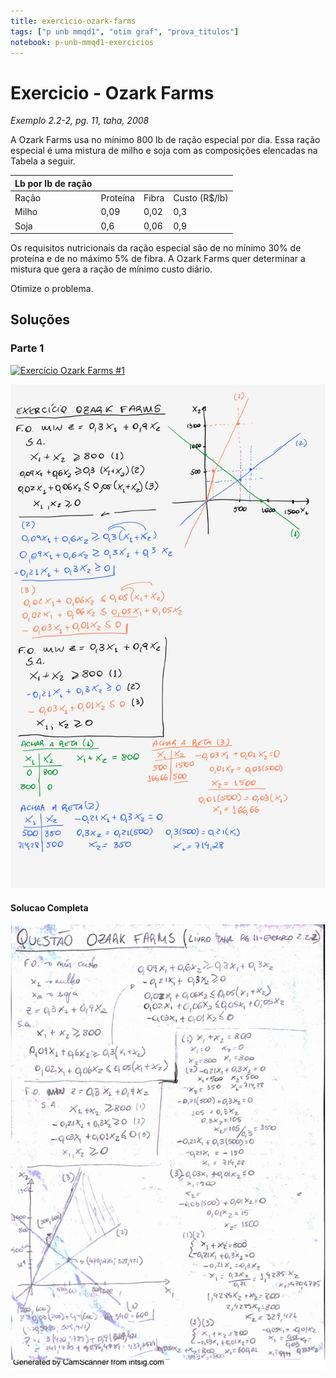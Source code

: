 ```yaml
---
title: exercicio-ozark-farms
tags: ["p unb mmqd1", "otim graf", "prova_titulos"]
notebook: p-unb-mmqd1-exercicios
---
```


# Exercicio - Ozark Farms
*Exemplo 2.2-2, pg. 11, taha, 2008*

A Ozark Farms usa no mínimo 800 lb de ração especial por dia. Essa ração especial é uma mistura de milho e soja com as composições elencadas na Tabela a seguir.

| Lb por lb   de ração |          |       |               |
|----------------------|----------|-------|---------------|
| Ração                | Proteína | Fibra | Custo (R$/lb) |
| Milho                | 0,09     | 0,02  | 0,3           |
| Soja                 | 0,6      | 0,06  | 0,9           |

Os requisitos nutricionais da ração especial são de no mínimo 30% de proteína e de no máximo 5% de fibra. A Ozark Farms quer determinar a mistura que gera a ração de mínimo custo diário.

Otimize o problema.

## Soluções

### Parte 1

[![Exercício Ozark Farms #1](https://img.youtube.com/vi/aaPKqkJrbzc/0.jpg)](https://www.youtube.com/watch?v=aaPKqkJrbzc)

![exercicio-ozark-farms-solucao-parte1.jpg](.\exercicios\exercicio-ozark-farms-md\exercicio-ozark-farms-solucao-parte1.jpg)

#### Solucao Completa

![exercicio-ozark-farms-solucao.png](.\exercicios\exercicio-ozark-farms-md\exercicio-ozark-farms-solucao.png)

